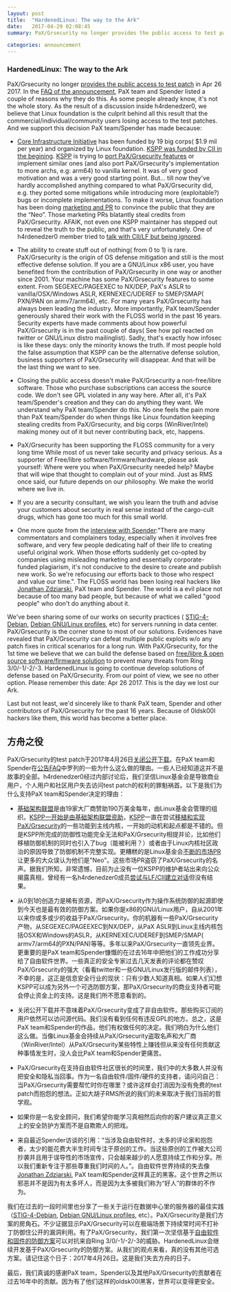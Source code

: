 ```yaml
---
layout: post
title:  "HardenedLinux: The way to the Ark"
date:   2017-04-29 02:08:45
summary: PaX/Grsecurity no longer provides the public access to test patch in Apr 26 2017. In the FAQ of the announcement, PaX team and Spender listed a couple of reasons why they do this. As some people already know, it's not the whole story.

categories: announcement
---
```


### HardenedLinux: The way to the Ark

PaX/Grsecurity no longer [provides the public access to test patch](https://grsecurity.net/passing_the_baton.php) in Apr 26 2017. In the [FAQ of the announcement](https://grsecurity.net/passing_the_baton_faq.php), PaX team and Spender listed a couple of reasons why they do this. As some people already know, it's not the whole story. As the result of a discussion inside h4rdenedzer0, we believe that Linux foundation is the culprit behind all this result that the commercial/individual/community users losing access to the test patches. And we support this decision PaX team/Spender has made because:

* [Core Infrastructure Initiative](https://www.coreinfrastructure.org/) has been funded by 19 big corps( $1.9 mil per year) and organized by Linux foundation. [KSPP was funded by CII in the begining](https://lwn.net/Articles/663361/). [KSPP](https://www.coreinfrastructure.org/grants) is trying to [port PaX/Grsecurity features](https://hardenedlinux.github.io/system-security/2016/12/13/kernel_mitigation_checklist.html) or implement similar ones (and also port PaX/Grsecurity's implementation to more archs, e.g: arm64) to vanilla kernel. It was of very good motivation and was a very good starting point. But... till now they've hardly accomplished anything compared to what PaX/Grsecurity did, e.g. they ported some mitigations while introducing more (exploitable?) bugs or incomplete implementations.
To make it worse, Linux foundation has been doing [marketing and PR](https://forums.grsecurity.net/viewtopic.php?f=7&t=4476) to convince the public that they are the “Neo”. Those marketing PRs blatantly steal credits from PaX/Grsecurity. AFAIK, not even one KSPP maintainer has stepped out to reveal the truth to the public, and that's very unfortunately. One of h4rdenedzer0 member tried to [talk with CII/LF but being ignored](https://lwn.net/Articles/703000/).

* The ability to create stuff out of nothing( from 0 to 1) is rare. PaX/Grsecurity is the origin of OS defense mitigation and still is the most effective defense solution. If you are a GNU/Linux x86 user, you have benefited from the contribution of PaX/Grsecurity in one way or another since 2001. Your machine has some PaX/Grsecurity features to some extent. From SEGEXEC/PAGEEXEC to NX/DEP, PaX's ASLR to vanilla/OSX/Windows ASLR, KERNEXEC/UDEREF to SMEP/SMAP( PXN/PAN on armv7/arm64), etc. For many years PaX/Grsecurity has always been leading the industry. More importantly, PaX team/Spender generously shared their work with the FLOSS world in the past 16 years. Security experts have made comments about how powerful PaX/Grsecurity is in the past couple of days( See how ppl reacted on twitter or GNU/Linux distro mailinglist). Sadly, that's exactly how infosec is like these days: only the minority knows the truth. If most people hold the false assumption that KSPP can be the alternative defense solution, business supporters of PaX/Grsecurity will disappear. And that will be the last thing we want to see.

* Closing the public access doesn't make PaX/Grsecurity a non-free/libre software. Those who purchase subscriptions can access the source code. We don't see GPL violated in any way here. After all, it's PaX team/Spender's creation and they can do anything they want. We understand why PaX team/Spender do this. No one feels the pain more than PaX team/Spender do when things like Linux foundation keeping stealing credits from PaX/Grsecurity, and big corps (WinRiver/Intel) making money out of it but never contributing back, etc, happens.

* PaX/Grsecurity has been supporting the FLOSS community for a very long time While  most of us never take security and privacy serious. As a supporter of Free/libre software/firmware/hardware, please ask yourself: Where were you when PaX/Grsecurity needed help? Maybe that will wipe that thought to complain out of your mind. Just as RMS once said, our future depends on our philosophy. We make the world where we live in.

* If you are a security consultant, we wish you learn the truth and advise your customers about security in real sense instead of the cargo-cult drugs, which has gone too much for this small world.

* One more quote from the [interview with Spender](https://www.theregister.co.uk/2017/04/26/grsecurity_linux_kernel_freeloaders/):"There are many commentators and complainers today, especially when it involves free software, and very few people dedicating half of their life to creating useful original work. When those efforts suddenly get co-opted by companies using misleading marketing and essentially corporate-funded plagiarism, it's not conducive to the desire to create and publish new work. So we're refocusing our efforts back to those who respect and value our time.". The FLOSS world has been losing real hackers like [Jonathan Zdziarski](https://www.zdziarski.com/blog/?p=6296), PaX team and Spender. The world is a evil place not because of too many bad people, but because of what we called "good people" who don't do anything about it.


We've been sharing some of our works on security practices ( [STIG-4-Debian](https://github.com/hardenedlinux/STIG-4-Debian), [Debian GNU/Linux profiles](https://github.com/hardenedlinux/Debian-GNU-Linux-Profiles), etc) for servers running in data center. PaX/Grsecurity is the corner stone to most of our solutions. Evidences have revealed that PaX/Grsecurity can defeat multiple public exploits w/o any patch fixes in critical scenarios for a long run. With PaX/Grsecurity, for the 1st time we believe that we can build the defense based on [free/libre & open source software/firmware solution](https://github.com/hardenedlinux/hardenedlinux_profiles/blob/master/slide/hardening_the_core.pdf) to prevent many threats from Ring 3/0/-1/-2/-3. HardenedLinux is going to continue develop solutions of defense based on PaX/Grsecurity. From our point of view, we see no other option. Please remember this date: Apr 26 2017. This is the day we lost our Ark.

Last but not least, we'd sincerely like to thank PaX team, Spender and other contributors of PaX/Grsecurity for the past 16 years. Because of 0ldsk00l hackers like them, this world has become a better place.


## 方舟之役

PaX/Grsecurity的test patch于2017年4月26日[关闭公开下载](https://grsecurity.net/passing_the_baton.php)。在PaX team和Spender在[公告FAQ](https://grsecurity.net/passing_the_baton_faq.php)中罗列的一些为什么这么做的理由。一些人已经知道这并不是故事的全部。h4rdenedzer0经过内部讨论后，我们坚信Linux基金会是导致商业用户，个人用户和社区用户失去访问test patch的权利的罪魁祸首。以下是我们为什么支持PaX team和Spender决定的理由：

* [基础架构联盟](https://www.coreinfrastructure.org/)是由19家大厂商赞助190万美金每年，由Linux基金会管理的组织。[KSPP一开始是由基础架构联盟资助](https://lwn.net/Articles/663361/)，[KSPP](https://www.coreinfrastructure.org/grants)一直在尝试[移植和实现PaX/Grsecurity](https://hardenedlinux.github.io/system-security/2016/12/13/kernel_mitigation_checklist.html)的一些功能到主线内核，一开始的动机和起点都是不错的。但是KSPP所完成的防御性功能完全无法和PaX/Grsecurity相提并论，比如他们移植防御机制的同时也引入了bug（能被利用？）或者由于Linux内核社区政治的原因导致了防御机制不完整实现。更糟糕的是Linux基金会[不断的市场PR](https://forums.grsecurity.net/viewtopic.php?f=7&t=4476)让更多的大众误认为他们是"Neo"。这些市场PR盗窃了PaX/Grsecurity的名声。据我们所知，非常遗憾，目前为止没有一位KSPP的维护者站出来向公众揭露真相，曾经有一名h4rdenedzer0成员[尝试与LF/CII建立对话](https://lwn.net/Articles/703000/)但没有结果。

* 从0到1的创造力是稀有资源，而PaX/Grsecurity作为操作系统防御的起源即使到今天也是最有效的防御方案。如果你是x86的GNU/Linux用户，自从2001年以来你或多或少的收益于PaX/Grsecurity。你的机器有一些PaX/Grsecurity产物，从SEGEXEC/PAGEEXEC到NX/DEP，从PaX ASLR到Linux主线内核包括OSX和Windows的ASLR，从KERNEXEC/UDEREF到SMEP/SMAP( armv7/arm64的PXN/PAN)等等。多年以来PaX/Grsecurity一直领先业界。更重要的是PaX team和Spender慷慨的在过去16年中把他们的工作成功分享给了自由软件世界。一些真正的安全专家过去几天发表的评论都在赞叹PaX/Grsecurity的强大（看看twitter和一些GNU/Linux发行版的邮件列表），不幸的是，这正是信息安全行业的现状：只有少数人知道真相。如果人们幻想KSPP可以成为另外一个可选防御方案，那PaX/Grsecurity的商业支持者可能会停止资金上的支持。这是我们所不愿意看到的。

* 关闭公开下载并不意味着PaX/Grsecurity变成了非自由软件。那些购买订阅的用户依然可以访问源代码。我们没有看到任何有违反GPL的地方。总之，这是PaX team和Spender的作品，他们有权做任何的决定。我们明白为什么他们这么做。当像Linux基金会持续从PaX/Grsecurity盗取名声和大厂商（WinRiver/Intel）从PaX/Grsecurity某些特性上赚钱但从来没有任何贡献这种事情发生时，没人会比PaX team和Spender更痛苦。

* PaX/Grsecurity在支持自由软件社区很长的时间里，我们中的大多数人并没有把安全和隐私当回事。作为一名自由软件/固件/硬件的支持者，请问问自己：当PaX/Grsecurity需要帮忙时你在哪里？或许这样会打消因为没有免费的test patch而抱怨的想法。正如大胡子RMS所说的我们的未来取决于我们当前的哲学观。

* 如果你是一名安全顾问，我们希望你能学习真相然后向你的客户建议真正意义上的安全防护方案而不是自欺欺人的把戏。

* 来自最近Spender访谈的引用：“当涉及自由软件时，太多的评论家和抱怨者，太少的能花费大半生时间专注于原创的工作。当这些原创的工作被大公司抄袭并且用于误导性的市场宣传，只会越来越少的人愿意持续工作和分享。所以我们重新专注于那些尊重我们时间的人。”。自由软件世界持续的失去像[Jonathan Zdziarski](https://www.zdziarski.com/blog/?p=6296), PaX team和Spender这样真正的黑客。这个世界之所以邪恶并不是因为有太多坏人，而是因为太多被我们称为“好人”的群体的不作为。


我们在过去的一段时间里也分享了一些关于运行在数据中心里的服务器的最佳实践（[STIG-4-Debian](https://github.com/hardenedlinux/STIG-4-Debian), [Debian GNU/Linux profiles](https://github.com/hardenedlinux/Debian-GNU-Linux-Profiles), etc）。PaX/Grsecurity是我们方案的房角石。不少证据显示PaX/Grsecurity可以在极端场景下持续常时间不打补丁防御住公开的漏洞利用。有了PaX/Grsecurity，我们第一次坚信基于[自由软件和固件的防御方案](https://github.com/hardenedlinux/hardenedlinux_profiles/blob/master/slide/hardening_the_core.pdf)可以对抗来自Ring 3/0/-1/-2/-3的威胁。HardenedLinux会继续开发基于PaX/Grsecurity的防御方案。从我们的观点来看，真的没有其他可选方案。请记住这个日子：2017年4月26日。这是我们失去方舟的日子。

最后，我们真诚的感谢PaX team，Spender以及其他PaX/Grsecurity的贡献者在过去16年中的贡献。因为有了他们这样的oldsk00l黑客，世界可以变得更安全。
